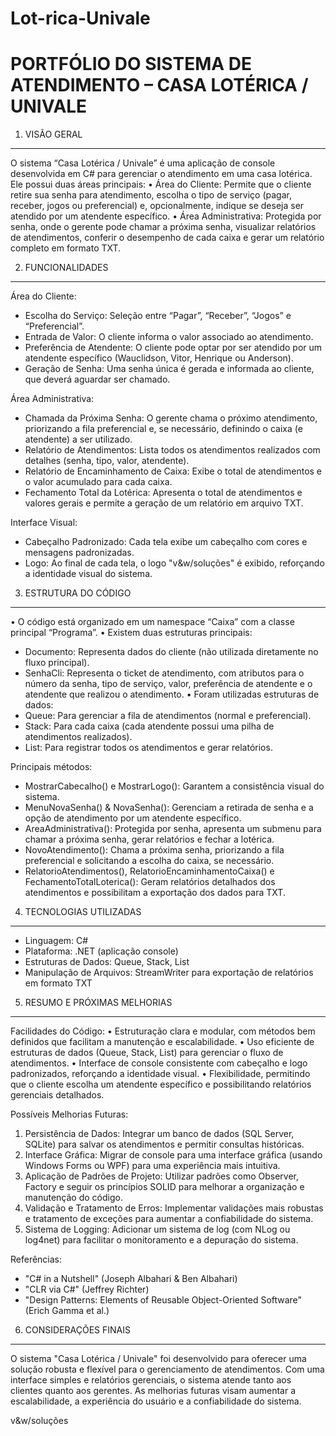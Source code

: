 # Lot-rica-Univale
PORTFÓLIO DO SISTEMA DE ATENDIMENTO – CASA LOTÉRICA / UNIVALE
==============================================================

1. VISÃO GERAL
--------------
O sistema “Casa Lotérica / Univale” é uma aplicação de console desenvolvida em C# para gerenciar o atendimento em uma casa lotérica.
Ele possui duas áreas principais:
• Área do Cliente: Permite que o cliente retire sua senha para atendimento, escolha o tipo de serviço (pagar, receber, jogos ou preferencial) e, opcionalmente, indique se deseja ser atendido por um atendente específico.
• Área Administrativa: Protegida por senha, onde o gerente pode chamar a próxima senha, visualizar relatórios de atendimentos, conferir o desempenho de cada caixa e gerar um relatório completo em formato TXT.

2. FUNCIONALIDADES
------------------
Área do Cliente:
- Escolha do Serviço: Seleção entre “Pagar”, “Receber”, “Jogos” e “Preferencial”.
- Entrada de Valor: O cliente informa o valor associado ao atendimento.
- Preferência de Atendente: O cliente pode optar por ser atendido por um atendente específico (Wauclidson, Vitor, Henrique ou Anderson).
- Geração de Senha: Uma senha única é gerada e informada ao cliente, que deverá aguardar ser chamado.

Área Administrativa:
- Chamada da Próxima Senha: O gerente chama o próximo atendimento, priorizando a fila preferencial e, se necessário, definindo o caixa (e atendente) a ser utilizado.
- Relatório de Atendimentos: Lista todos os atendimentos realizados com detalhes (senha, tipo, valor, atendente).
- Relatório de Encaminhamento de Caixa: Exibe o total de atendimentos e o valor acumulado para cada caixa.
- Fechamento Total da Lotérica: Apresenta o total de atendimentos e valores gerais e permite a geração de um relatório em arquivo TXT.

Interface Visual:
- Cabeçalho Padronizado: Cada tela exibe um cabeçalho com cores e mensagens padronizadas.
- Logo: Ao final de cada tela, o logo "v&w/soluções" é exibido, reforçando a identidade visual do sistema.

3. ESTRUTURA DO CÓDIGO
----------------------
• O código está organizado em um namespace “Caixa” com a classe principal “Programa”.
• Existem duas estruturas principais:
   - Documento: Representa dados do cliente (não utilizada diretamente no fluxo principal).
   - SenhaCli: Representa o ticket de atendimento, com atributos para o número da senha, tipo de serviço, valor, preferência de atendente e o atendente que realizou o atendimento.
• Foram utilizadas estruturas de dados:
   - Queue: Para gerenciar a fila de atendimentos (normal e preferencial).
   - Stack: Para cada caixa (cada atendente possui uma pilha de atendimentos realizados).
   - List: Para registrar todos os atendimentos e gerar relatórios.

Principais métodos:
- MostrarCabecalho() e MostrarLogo(): Garantem a consistência visual do sistema.
- MenuNovaSenha() & NovaSenha(): Gerenciam a retirada de senha e a opção de atendimento por um atendente específico.
- AreaAdministrativa(): Protegida por senha, apresenta um submenu para chamar a próxima senha, gerar relatórios e fechar a lotérica.
- NovoAtendimento(): Chama a próxima senha, priorizando a fila preferencial e solicitando a escolha do caixa, se necessário.
- RelatorioAtendimentos(), RelatorioEncaminhamentoCaixa() e FechamentoTotalLoterica(): Geram relatórios detalhados dos atendimentos e possibilitam a exportação dos dados para TXT.

4. TECNOLOGIAS UTILIZADAS
-------------------------
- Linguagem: C#
- Plataforma: .NET (aplicação console)
- Estruturas de Dados: Queue, Stack, List
- Manipulação de Arquivos: StreamWriter para exportação de relatórios em formato TXT

5. RESUMO E PRÓXIMAS MELHORIAS
------------------------------
Facilidades do Código:
• Estruturação clara e modular, com métodos bem definidos que facilitam a manutenção e escalabilidade.
• Uso eficiente de estruturas de dados (Queue, Stack, List) para gerenciar o fluxo de atendimentos.
• Interface de console consistente com cabeçalho e logo padronizados, reforçando a identidade visual.
• Flexibilidade, permitindo que o cliente escolha um atendente específico e possibilitando relatórios gerenciais detalhados.

Possíveis Melhorias Futuras:
1. Persistência de Dados: Integrar um banco de dados (SQL Server, SQLite) para salvar os atendimentos e permitir consultas históricas.
2. Interface Gráfica: Migrar de console para uma interface gráfica (usando Windows Forms ou WPF) para uma experiência mais intuitiva.
3. Aplicação de Padrões de Projeto: Utilizar padrões como Observer, Factory e seguir os princípios SOLID para melhorar a organização e manutenção do código.
4. Validação e Tratamento de Erros: Implementar validações mais robustas e tratamento de exceções para aumentar a confiabilidade do sistema.
5. Sistema de Logging: Adicionar um sistema de log (com NLog ou log4net) para facilitar o monitoramento e a depuração do sistema.

Referências:
- "C# in a Nutshell" (Joseph Albahari & Ben Albahari)
- "CLR via C#" (Jeffrey Richter)
- "Design Patterns: Elements of Reusable Object-Oriented Software" (Erich Gamma et al.)

6. CONSIDERAÇÕES FINAIS
------------------------
O sistema "Casa Lotérica / Univale" foi desenvolvido para oferecer uma solução robusta e flexível para o gerenciamento de atendimentos. Com uma interface simples e relatórios gerenciais, o sistema atende tanto aos clientes quanto aos gerentes. As melhorias futuras visam aumentar a escalabilidade, a experiência do usuário e a confiabilidade do sistema.

v&w/soluções
